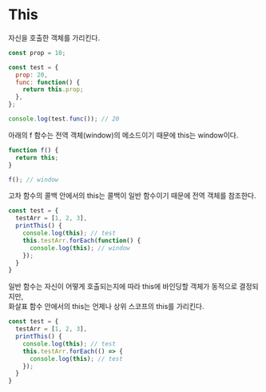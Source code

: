 # This
자신을 호출한 객체를 가리킨다.   
```javascript
const prop = 10;

const test = {
  prop: 20,
  func: function() {
    return this.prop;
  },
};

console.log(test.func()); // 20
```
   
아래의 f 함수는 전역 객체(window)의 메소드이기 때문에 this는 window이다.   
```javascript
function f() {
  return this;
}

f(); // window
```
   
고차 함수의 콜백 안에서의 this는 콜백이 일반 함수이기 때문에 전역 객체를 참조한다.   
```javascript
const test = {
  testArr = [1, 2, 3],
  printThis() {
    console.log(this); // test
    this.testArr.forEach(function() {
      console.log(this); // window
    });
  }
}
```
   
일반 함수는 자신이 어떻게 호출되는지에 따라 this에 바인딩할 객체가 동적으로 결정되지만,   
화살표 함수 안에서의 this는 언제나 상위 스코프의 this를 가리킨다.   
```javascript
const test = {
  testArr = [1, 2, 3],
  printThis() {
    console.log(this); // test
    this.testArr.forEach(() => {
      console.log(this); // test
    });
  }
}
```
